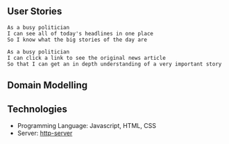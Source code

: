 ## User Stories

```
As a busy politician
I can see all of today's headlines in one place
So I know what the big stories of the day are
```
```
As a busy politician
I can click a link to see the original news article
So that I can get an in depth understanding of a very important story
```

## Domain Modelling

## Technologies

- Programming Language: Javascript, HTML, CSS
- Server: [http-server](https://www.npmjs.com/package/http-server)
